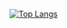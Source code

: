 [![Top Langs](https://github-readme-stats.vercel.app/api/top-langs/?username=seungmanchoi)](https://github.com/seungmanchoi/github-readme-stats)
